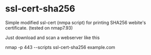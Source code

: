 # ssl-cert-sha256
Simple modified ssl-cert (nmpa script) for printing SHA256 webite's certificate. (tested on nmap7.93) 


Just download and scan a webserver like this


nmap -p 443 --scripts ssl-cert-sha256 example.com
